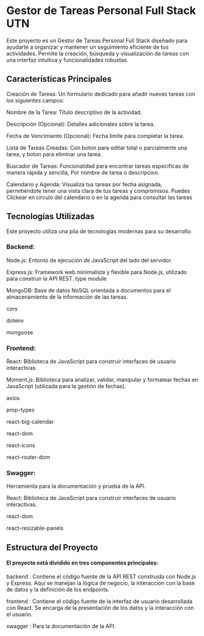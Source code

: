 # Gestor de Tareas Personal Full Stack UTN
Este proyecto es un Gestor de Tareas Personal Full Stack diseñado para ayudarte a organizar y mantener un seguimiento eficiente de tus actividades. Permite la creación, búsqueda y visualización de tareas con una interfaz intuitiva y funcionalidades robustas.

## Características Principales
Creación de Tareas: Un formulario dedicado para añadir nuevas tareas con los siguientes campos:

Nombre de la Tarea: Título descriptivo de la actividad.

Descripción (Opcional): Detalles adicionales sobre la tarea. 

Fecha de Vencimiento (Opcional): Fecha límite para completar la tarea.

Lista de Tareas Creadas: Con boton para editar total o parcialmente una tarea, y boton para eliminar una tarea.

Buscador de Tareas: Funcionalidad para encontrar tareas específicas de manera rápida y sencilla, Por nombre de tarea o descripcion.

Calendario y Agenda: Visualiza tus tareas por fecha asignada, permitiéndote tener una vista clara de tus tareas y compromisos.
Puedes Clickear en circulo del calendario o en la agenda para consultar las tareas 

## Tecnologías Utilizadas
Este proyecto utiliza una pila de tecnologías modernas para su desarrollo:

### Backend:

Node.js: Entorno de ejecución de JavaScript del lado del servidor. 

Express.js: Framework web minimalista y flexible para Node.js, utilizado para construir la API REST. type module

MongoDB: Base de datos NoSQL orientada a documentos para el almacenamiento de la información de las tareas.

cors

dotenv

mongoose

### Frontend:

React: Biblioteca de JavaScript para construir interfaces de usuario interactivas.

Moment.js: Biblioteca para analizar, validar, manipular y formatear fechas en JavaScript (utilizada para la gestión de fechas).

axios

prop-types

react-big-calendar

react-dom

react-icons

react-router-dom


### Swagger:
Herramienta para la documentación y prueba de la API.

React: Biblioteca de JavaScript para construir interfaces de usuario interactivas.

react-dom

react-resizable-panels


## Estructura del Proyecto
#### El proyecto está dividido en tres componentes principales:

backend : Contiene el código fuente de la API REST construida con Node.js y Express. Aquí se manejan la lógica de negocio, la interacción con la base de datos y la definición de los endpoints.

frontend : Contiene el código fuente de la interfaz de usuario desarrollada con React. Se encarga de la presentación de los datos y la interacción con el usuario.

swagger : Para la documentación de la API.